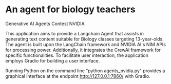 #  An agent for biology teachers
Generative AI Agents Contest NVIDIA

This application aims to provide a Langchain Agent that assists in generating text content suitable for Biology classes targeting 13-year-olds. The agent is built upon the LangChain framework and  NVIDIA AI's NIM APIs for processing power. Additionally, it integrates the CrewAi framework for specific functionalities. To facilitate user interaction, the application employs Gradio for building a user interface.

Running Python on the command line "python agents_nvidia.py" provides a graphical interface at the endpoint http://127.0.0.1:7860/ with Gradio.
